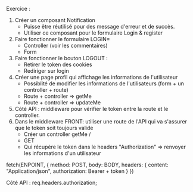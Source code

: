 Exercice : 
1. Créer un composant Notification 
    - Puisse être réutilisé pour des message d'erreur et de succès.
    - Utiliser ce composant pour le formulaire Login & register
2. Faire fonctionner le formulaire LOGIN= 
    - Controller (voir les commentaires)
    - Form 
3. Faire fonctionner le bouton LOGOUT : 
    - Retirer le token des cookies
    - Rediriger sur login
4. Créer une page profil qui affichage les informations de l'utilisateur
    - Possiblité de modifier les informations de l'utilisateurs (form + un controller + route)
    - Route + controller => getMe 
    - Route + controller => updateMe
5. Côté API : middleware pour vérifier le token entre la route et le controller.
6. Dans le middleware FRONT: utiliser une route de l'API qui va s'assurer que le token soit toujours valide 
    - Créer un  controller getMe /
    - GET 
    - Qui récupère le token dans le headers "Authorization" => renvoyer les informations d'un utilisateur

fetch(ENPOINT, {
    method: POST,
    body: BODY,
    headers: {
        content: "Application/json",
        authorization: Bearer + token
    }
})

Côté API : req.headers.authorization;
